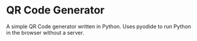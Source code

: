 # QR Code Generator

A simple QR Code generator written in Python.
Uses pyodide to run Python in the browser without a server.
